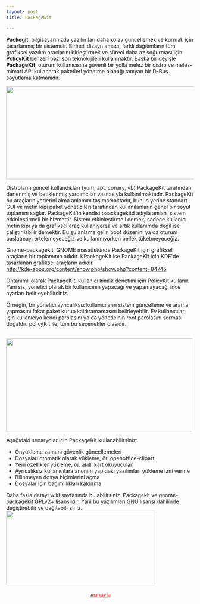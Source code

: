 ```yaml
---
layout: post
title: PackageKit

---
```


<p>
<b>Packegit</b>, bilgisayarınızda yazılımları daha kolay güncellemek
ve kurmak için tasarlanmış bir sistemdir. Birincil dizayn amacı, farklı
dağıtımların tüm grafiksel yazılım araçlarını birleştirmek ve süreci
daha az soğurması için <b>PolicyKit</b> benzeri bazı son teknolojileri
kullanmaktır. Başka bir deyişle <b>PackageKit</b>, oturum kullanıcısına
güvenli bir yolla melez bir distro ve melez-mimari API kullanarak
paketleri yönetme olanağı tanıyan bir D-Bus soyutlama katmanıdır.
</p>

<img src="/chrome/yazılar/Packagekit/5.jpg" width="700" height="250">

<p>Distroların güncel kullandıkları (yum, apt, conary, vb)
PackageKit tarafından derlenmiş ve betiklenmiş yardımcılar vasıtasıyla
kullanılmaktadır. PackageKit bu araçların yerlerini alma anlamını
taşımamaktadır, bunun yerine standart GUI ve metin kipi paket
yöneticileri tarafından kullanılanların genel bir soyut toplamını sağlar.
PackageKit'in kendisi paackagekitd adıyla anılan, sistem etkinleştirmeli
bir hizmettir.
Sistem etkinleştirmeli demek, sadece kullanıcı metin kipi ya da
grafiksel araç kullanıyorsa ve artık kullanımda değil ise çalıştırılabilir
demektir. Bu şu anlama gelir, boot düzenini ya da oturum başlatmayı
ertelemeyeceğiz ve kullanmıyorken bellek tüketmeyeceğiz.
</p>

<p>
Gnome-packagekit, GNOME masaüstünde PackageKit için
grafiksel araçların bir toplamının adıdır. KPackageKit ise PackageKit
için KDE'de tasarlanan grafiksel araçların adıdır.
<br /><a href="http://kde-apps.org/content/show.php/show.php?content=84745" target="_blank">http://kde-apps.org/content/show.php/show.php?content=84745</a>
</p>

<p>
Öntanımlı olarak PackageKit, kullanıcı kimlik denetimi için
PolicyKit kullanır. Yani siz, yönetici olarak bir kullanıcının yapacağı ve
yapamayacağı ince ayarları belirleyebilirsiniz.
</p>

<p>
Örneğin, bir yönetici ayrıcalıksız kullanıcıların sistem
güncelleme ve arama yapmasını fakat paket kurup kaldıramamasını
belirleyebilir. Ev kullanıcıları için kullanıcıya kendi parolasını ya da
yöneticinin root parolasını sorması doğaldır. policyKit ile, tüm bu
seçenekler olasıdır.
</p>
<br />
<img src="/chrome/yazılar/Packagekit/1.png" width="500" height="250">

<p>
Aşağıdaki senaryolar için PackageKit kullanabilirsiniz:
<ul>
	<li>Önyükleme zamanı güvenlik güncellemeleri</li>
	<li>Dosyaları otomatik olarak yükleme, ör. openoffice-clipart</li>
	<li>Yeni özellikler yükleme, ör. akıllı kart okuyucuları</li>
	<li>Ayrıcalıksız kullanıcılara anonim yapıdaki yazılımları yükleme izni verme</li>
	<li>Bilinmeyen dosya biçimlerini açma</li>
	<li>Dosyalar için bağımlılıkları kaldırma</li>
</ul>

</p>
Daha fazla detayı wiki sayfasında bulabilirsiniz.
Packagekit ve gnome-packagekit GPLv2+ lisanslıdır. Yani
bu
yazılımları GNU lisansı dahilinde değiştirebilir ve dağıtabilirsiniz.

<img src="/chrome/yazılar/Packagekit/6.png" width="400" height="200">

<a href="http://cehars.github.com/"><p align="center"><span  class="Apple-style-span" style="color: rgb(255, 0, 0); font-family: 'Comic Sans MS'; font-size: 15px; line-height: 22px; text-align: justify;" > ana sayfa </span></p></a>
